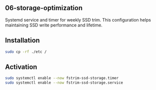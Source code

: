## 06-storage-optimization

Systemd service and timer for weekly SSD trim.
This configuration helps maintaining SSD write performance and lifetime.

## Installation

```bash
sudo cp -rf ./etc /
```
## Activation
```bash
sudo systemctl enable --now fstrim-ssd-storage.timer
sudo systemctl enable --now fstrim-ssd-storage.service
```

